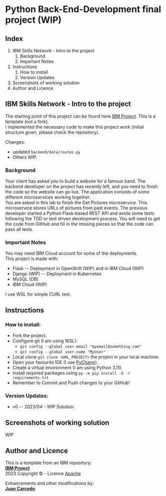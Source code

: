 # Python Back-End-Development final project (WIP)
## Index
1) IBM Skills Network - Intro to the project
   1) Background
   2) Important Notes
2) Instructions
   1) How to install
   2) Version Updates
3) Screenshots of working solution
4) Author and Licence


## IBM Skills Network - Intro to the project
The starting point of this project can be found here [IBM Project](https://github.com/ibm-developer-skills-network/luggb-Back-End-Development-Pictures). This is a template (not a fork).  
I implemented the necessary code to make this project work (initial structure given, please check the repository).

Changes:
+ updated ```backend/data/routes.py```
+ Others WIP.

### Background
Your client has asked you to build a website for a famous band. The backend developer on the project has recently left, and you need to finish the code so the website can go live. The application consists of some different microservices working together.  
You are asked in this lab to finish the Get Pictures microservice. This microservice stores URLs of pictures from past events. The previous developer started a Python Flask-based REST API and wrote some tests following the TDD or test driven development process. You will need to get the code from GitHub and fill in the missing pieces so that the code can pass all tests.

### Important Notes
You may need IBM Cloud account for some of the deployments.  
This project is made with:  
+ Flask -- Deployment in OpenShift (WIP) and in IBM Cloud (WIP)
+ Django (WIP) -- Deployment in Kubernetes
+ MySQL (DB)
+ IBM Cloud (WIP)

I use WSL for simple CURL test.

## Instructions
### How to install:  
- Fork the project.
- Configure git (I am using WSL):
  - `git config --global user.email "myemail@something.com"`
  - `git config --global user.name "MyUser"`
- Local clone `git clone <URL_PROJECT>` the project in your local machine.
- Open your favourite IDE (I use [PyCharm](https://www.jetbrains.com/pycharm/)).
- Create a virtual environment (I am using Python 3.11).
- Install required packages using `py -m pip install -U -r requirements.txt`
- Remember to Commit and Push changes to your GitHub!

### Version Updates:  
+ v0 -- 2023/04 - WIP Solution.

## Screenshots of working solution
WIP

## Author and Licence
This is a template from an IBM repository:  
**[IBM Project](https://github.com/ibm-developer-skills-network/luggb-Back-End-Development-Pictures)**  
2023 Copyright © - Licence [Apache](https://github.com/ibm-developer-skills-network/luggb-Back-End-Development-Pictures/blob/main/LICENSE)  

Enhancements and other modifications by:  
**[Juan Carcedo](https://github.com/JuanCarcedo)**      